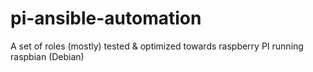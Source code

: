 # pi-ansible-automation
A set of roles (mostly) tested &amp; optimized towards raspberry PI running raspbian (Debian)
